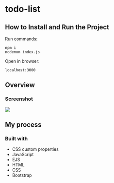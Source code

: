 # todo-list
## How to Install and Run the Project

Run commands:
```
npm i
nodemon index.js
```
Open in browser:
```
localhost:3000
```
## Overview

### Screenshot
![](./screenshot.jpg)

## My process

### Built with

* CSS custom properties
* JavaScript
* EJS
* HTML
* CSS
* Bootstrap
